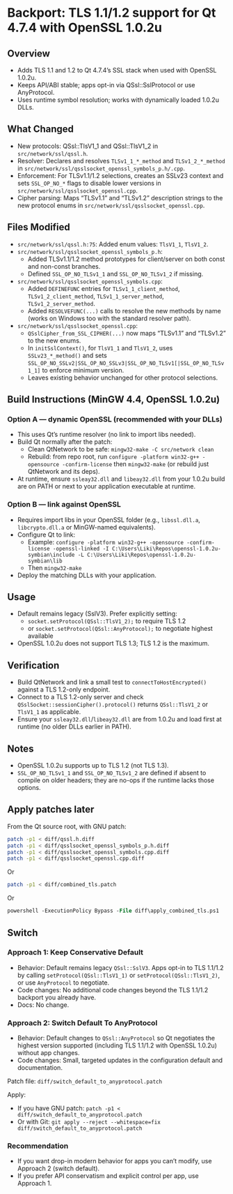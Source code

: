 # Backport: TLS 1.1/1.2 support for Qt 4.7.4 with OpenSSL 1.0.2u

## Overview

- Adds TLS 1.1 and 1.2 to Qt 4.7.4’s SSL stack when used with OpenSSL 1.0.2u.
- Keeps API/ABI stable; apps opt-in via QSsl::SslProtocol or use AnyProtocol.
- Uses runtime symbol resolution; works with dynamically loaded 1.0.2u DLLs.

## What Changed

- New protocols: QSsl::TlsV1_1 and QSsl::TlsV1_2 in `src/network/ssl/qssl.h`.
- Resolver: Declares and resolves `TLSv1_1_*_method` and `TLSv1_2_*_method` in
  `src/network/ssl/qsslsocket_openssl_symbols_p.h/.cpp`.
- Enforcement: For TLSv1.1/1.2 selections, creates an SSLv23 context and sets
  `SSL_OP_NO_*` flags to disable lower versions in
  `src/network/ssl/qsslsocket_openssl.cpp`.
- Cipher parsing: Maps “TLSv1.1” and “TLSv1.2” description strings to the new
  protocol enums in `src/network/ssl/qsslsocket_openssl.cpp`.

## Files Modified

- `src/network/ssl/qssl.h:75`: Added enum values: `TlsV1_1`, `TlsV1_2`.
- `src/network/ssl/qsslsocket_openssl_symbols_p.h`:
  - Added TLSv1.1/1.2 method prototypes for client/server on both const and non-const branches.
  - Defined `SSL_OP_NO_TLSv1_1` and `SSL_OP_NO_TLSv1_2` if missing.
- `src/network/ssl/qsslsocket_openssl_symbols.cpp`:
  - Added `DEFINEFUNC` entries for `TLSv1_1_client_method`, `TLSv1_2_client_method`, `TLSv1_1_server_method`, `TLSv1_2_server_method`.
  - Added `RESOLVEFUNC(...)` calls to resolve the new methods by name (works on Windows too with the standard resolver path).
- `src/network/ssl/qsslsocket_openssl.cpp`:
  - `QSslCipher_from_SSL_CIPHER(...)` now maps “TLSv1.1” and “TLSv1.2” to the new enums.
  - In `initSslContext()`, for `TlsV1_1` and `TlsV1_2`, uses `SSLv23_*_method()` and sets `SSL_OP_NO_SSLv2|SSL_OP_NO_SSLv3|SSL_OP_NO_TLSv1[|SSL_OP_NO_TLSv1_1]` to enforce minimum version.
  - Leaves existing behavior unchanged for other protocol selections.

## Build Instructions (MinGW 4.4, OpenSSL 1.0.2u)

### Option A — dynamic OpenSSL (recommended with your DLLs)

- This uses Qt’s runtime resolver (no link to import libs needed).
- Build Qt normally after the patch:
  - Clean QtNetwork to be safe: `mingw32-make -C src/network clean`
  - Rebuild: from repo root, run `configure -platform win32-g++ -opensource -confirm-license` then `mingw32-make` (or rebuild just QtNetwork and its deps).
- At runtime, ensure `ssleay32.dll` and `libeay32.dll` from your 1.0.2u build are on PATH or next to your application executable at runtime.

### Option B — link against OpenSSL

- Requires import libs in your OpenSSL folder (e.g., `libssl.dll.a`, `libcrypto.dll.a` or MinGW-named equivalents).
- Configure Qt to link:
  - Example: `configure -platform win32-g++ -opensource -confirm-license -openssl-linked -I C:\Users\Liki\Repos\openssl-1.0.2u-symbian\include -L C:\Users\Liki\Repos\openssl-1.0.2u-symbian\lib`
  - Then `mingw32-make`
- Deploy the matching DLLs with your application.

## Usage

- Default remains legacy (SslV3). Prefer explicitly setting:
  - `socket.setProtocol(QSsl::TlsV1_2);` to require TLS 1.2
  - or `socket.setProtocol(QSsl::AnyProtocol);` to negotiate highest available
- OpenSSL 1.0.2u does not support TLS 1.3; TLS 1.2 is the maximum.

## Verification

- Build QtNetwork and link a small test to `connectToHostEncrypted()` against a TLS 1.2-only endpoint.
- Connect to a TLS 1.2-only server and check
  `QSslSocket::sessionCipher().protocol()` returns `QSsl::TlsV1_2` or `TlsV1_1` as applicable.
- Ensure your `ssleay32.dll`/`libeay32.dll` are from 1.0.2u and load first at runtime (no older DLLs earlier in PATH).

## Notes

- OpenSSL 1.0.2u supports up to TLS 1.2 (not TLS 1.3).
- `SSL_OP_NO_TLSv1_1` and `SSL_OP_NO_TLSv1_2` are defined if absent to compile
  on older headers; they are no-ops if the runtime lacks those options.

## Apply patches later

From the Qt source root, with GNU patch:

```bash
patch -p1 < diff/qssl.h.diff
patch -p1 < diff/qsslsocket_openssl_symbols_p.h.diff
patch -p1 < diff/qsslsocket_openssl_symbols.cpp.diff
patch -p1 < diff/qsslsocket_openssl.cpp.diff
```

Or

```bash
patch -p1 < diff/combined_tls.patch
```

Or

```ps
powershell -ExecutionPolicy Bypass -File diff\apply_combined_tls.ps1
```

## Switch

### Approach 1: Keep Conservative Default

- Behavior: Default remains legacy `QSsl::SslV3`. Apps opt-in to TLS 1.1/1.2 by calling `setProtocol(QSsl::TlsV1_1)` or `setProtocol(QSsl::TlsV1_2)`, or use `AnyProtocol` to negotiate.
- Code changes: No additional code changes beyond the TLS 1.1/1.2 backport you already have.
- Docs: No change.

### Approach 2: Switch Default To AnyProtocol

- Behavior: Default changes to `QSsl::AnyProtocol` so Qt negotiates the highest version supported (including TLS 1.1/1.2 with OpenSSL 1.0.2u) without app changes.
- Code changes: Small, targeted updates in the configuration default and documentation.

Patch file: `diff/switch_default_to_anyprotocol.patch`

Apply:

- If you have GNU patch: `patch -p1 < diff/switch_default_to_anyprotocol.patch`
- Or with Git: `git apply --reject --whitespace=fix diff/switch_default_to_anyprotocol.patch`

### Recommendation

- If you want drop-in modern behavior for apps you can’t modify, use Approach 2 (switch default).
- If you prefer API conservatism and explicit control per app, use Approach 1.
